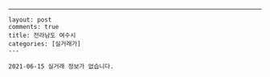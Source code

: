 ---
    layout: post
    comments: true
    title: 전라남도 여수시
    categories: [실거래가]
    ---

    2021-06-15 실거래 정보가 없습니다.

    